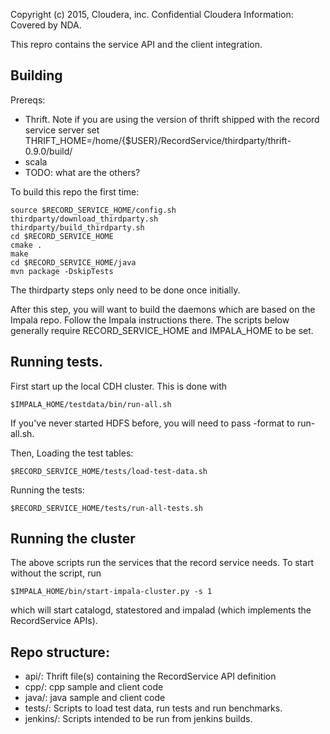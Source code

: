 Copyright (c) 2015, Cloudera, inc.
Confidential Cloudera Information: Covered by NDA.

This repro contains the service API and the client integration.

## Building
Prereqs:
- Thrift. Note if you are using the version of thrift shipped with the record service server set THRIFT_HOME=/home/{$USER}/RecordService/thirdparty/thrift-0.9.0/build/
- scala
- TODO: what are the others?

To build this repo the first time:

    source $RECORD_SERVICE_HOME/config.sh
    thirdparty/download_thirdparty.sh
    thirdparty/build_thirdparty.sh
    cd $RECORD_SERVICE_HOME
    cmake .
    make
    cd $RECORD_SERVICE_HOME/java
    mvn package -DskipTests

The thirdparty steps only need to be done once initially.

After this step, you will want to build the daemons which are based on the Impala repo.
Follow the Impala instructions there. The scripts below generally require 
RECORD_SERVICE_HOME and IMPALA_HOME to be set.

## Running tests.
First start up the local CDH cluster. This is done with

    $IMPALA_HOME/testdata/bin/run-all.sh

If you've never started HDFS before, you will need to pass -format to run-all.sh.

Then,
Loading the test tables:

    $RECORD_SERVICE_HOME/tests/load-test-data.sh

Running the tests:

    $RECORD_SERVICE_HOME/tests/run-all-tests.sh

## Running the cluster
The above scripts run the services that the record service needs. To start without
the script, run

    $IMPALA_HOME/bin/start-impala-cluster.py -s 1

which will start catalogd, statestored and impalad (which implements the
RecordService APIs).

## Repo structure:
- api/: Thrift file(s) containing the RecordService API definition
- cpp/: cpp sample and client code
- java/: java sample and client code
- tests/: Scripts to load test data, run tests and run benchmarks.
- jenkins/: Scripts intended to be run from jenkins builds.
